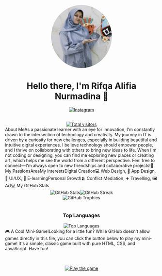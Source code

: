 <div align="center"><a href="https://www.google.com/search?q=https://github.com/rifqaalifia"><img src="rifqa.img.jpg" alt="" width="200" style="border-radius: 50%;"></a><h1 align="center">Hello there, I'm Rifqa Alifia Nurmadina 👋</h1><p align="center"><a href="https://www.google.com/search?q=https://www.instagram.com/qa._lifiaan/"><img src="https://img.shields.io/badge/Instagram-E4405F?style=for-the-badge&logo=instagram&logoColor=white" alt="Instagram"></a></p></div><br><div align="center"><a href="https://www.google.com/search?q=https://visitor-badge.laobi.icu/badge%3Fpage_id%3Drifqaalifia.rifqaalifia"><img src="https://www.google.com/search?q=https://visitor-badge.laobi.icu/badge%3Fpage_id%3Drifqaalifia.rifqaalifia" alt="Total visitors"></a></div>About MeAs a passionate learner with an eye for innovation, I'm constantly drawn to the intersection of technology and creativity. My journey in IT is driven by a curiosity for new challenges, especially in building beautiful and intuitive digital experiences. I believe technology should empower people, and I thrive on collaborating with others to bring new ideas to life. When I'm not coding or designing, you can find me exploring new places or creating art, which helps me see the world from a different perspective. Feel free to connect—I'm always open to new friendships and collaborative projects!🎨 My PassionsAreaMy InterestsDigital Creation💻 Web Design, 📱 App Design, 🎨 UI/UX, 🏫 E-learningPersonal Growth🫂 Conflict Mediation, ✈️ Travelling, 🖼️ Art💻 My GitHub Stats<div align="center"><img src="https://www.google.com/search?q=https://github-readme-stats.vercel.app/api%3Fusername%3Drifqaalifia%26show_icons%3Dtrue%26theme%3Dbuefy%26hide_border%3Dtrue%26border_radius%3D10" alt="GitHub Stats" width="400" /><img src="https://www.google.com/search?q=https://github-readme-streak-stats.herokuapp.com/%3Fuser%3Drifqaalifia%26theme%3Dbuefy%26hide_border%3Dtrue%26border_radius%3D10" alt="GitHub Streak" width="400" /></div><div align="center"><img src="https://www.google.com/search?q=https://github-profile-trophy.vercel.app/%3Fusername%3Drifqaalifia%26theme%3Dmatrix%26column%3D5" alt="GitHub Trophies" /></div><br><div align="center"><h3>Top Languages</h3><img src="https://www.google.com/search?q=https://github-readme-stats.vercel.app/api/top-langs/%3Fusername%3Drifqaalifia%26langs_count%3D10%26layout%3Dcompact%26theme%3Dbuefy%26hide_border%3Dtrue%26border_radius%3D10" alt="Top Languages" /></div>🎮 A Cool Mini-Game!Looking for a little fun? While GitHub doesn't allow games directly in this file, you can click the button below to play my mini-game! It's a simple, classic game built with pure HTML, CSS, and JavaScript. Have fun!<div align="center"><a href="game.html"><img src="https://www.google.com/search?q=https://i.imgur.com/vH1N1iM.gif" alt="" width="300" /><br><br><p><img src="https://www.google.com/search?q=https://img.shields.io/badge/PLAY_THE_GAME-blue%3Fstyle%3Dfor-the-badge%26logo%3Dgithub" alt="Play the game" /></p></a></div>
